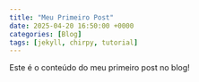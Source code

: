 ```yaml
---
title: "Meu Primeiro Post"
date: 2025-04-20 16:50:00 +0000
categories: [Blog]
tags: [jekyll, chirpy, tutorial]
---
```


Este é o conteúdo do meu primeiro post no blog!
